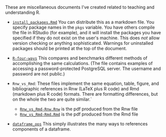 These are miscellaneous documents I've created related to teaching and
understanding R.

* [`install_packages.Rmd`](install_packages/install_packages.Rmd) You can distribute
  this as a markdown file.  You specify package names in the `pkgs`
  variable. You have others compile the file in RStudio (for example),
  and it will install the packages you have specified if they do not
  exist on the user's machine. This does *not* allow version checking
  or anything sophisticated. Warnings for uninstalled packages should
  be printed at the top of the document.

* [`R-four-ways`](r-four-ways/r-four-ways.pdf) This compares and benchmarks
  different methods of accomplishing the same calculations. (The file
  contains examples of accessing a password-protected PostgreSQL
	  server. The username and password are not public.)
	  
* `Rnw_vs_Rmd`: These files implement the same equation, table,
  figure, and bibliographic references in Rnw (LaTeX plus R code) and
  Rmd (markdown plus R code) formats. There are formatting differences, but 
  on the whole the two are quite similar.`
  * [`Rnw_vs_Rmd-Rnw.Rnw`](Rnw_vs_Rmd/Rnw_vs_Rmd-Rnw.pdf) is the pdf produced from
    the  Rnw file
  * [`Rnw_vs_Rmd-Rmd.Rmd`](Rnw_vs_Rmd/Rnw_vs_Rmd-Rmd.pdf) is the pdf produced from
    the  Rmd file
  
* [`dataframe_ops`](dataframe_ops/dataframe_ops.pdf) This simply
  illustrates the many ways to references components of a dataframe.  
